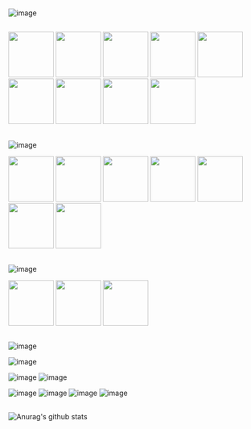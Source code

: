 ###
![image](https://img.shields.io/badge/Nome-Lucas%20Fernando-brightgreen)
##
<div>
<img width="90px" src="https://cdn.jsdelivr.net/gh/devicons/devicon/icons/html5/html5-original-wordmark.svg" />
<img width="90px" src="https://cdn.jsdelivr.net/gh/devicons/devicon/icons/css3/css3-original-wordmark.svg" />
<img width="90px" src="https://cdn.jsdelivr.net/gh/devicons/devicon/icons/sass/sass-original.svg" />
<img width="90px" src="https://cdn.jsdelivr.net/gh/devicons/devicon/icons/bootstrap/bootstrap-plain-wordmark.svg" />
<img width="90px" src="https://cdn.jsdelivr.net/gh/devicons/devicon/icons/javascript/javascript-original.svg" />
<img width="90px" src="https://cdn.jsdelivr.net/gh/devicons/devicon/icons/react/react-original-wordmark.svg" />
<img width="90px" src="https://cdn.jsdelivr.net/gh/devicons/devicon/icons/nextjs/nextjs-original.svg" />
<img width="90px" src="https://cdn.jsdelivr.net/gh/devicons/devicon/icons/git/git-plain.svg" />
<img width="90px" src="https://cdn.jsdelivr.net/gh/devicons/devicon/icons/github/github-original-wordmark.svg" />
</div>

##
![image](https://img.shields.io/badge/Tenho-Noções:-brightgreen)
<div>
<img width="90" src="https://cdn.jsdelivr.net/gh/devicons/devicon/icons/firebase/firebase-plain-wordmark.svg" />
<img width="90" src="https://cdn.jsdelivr.net/gh/devicons/devicon/icons/webpack/webpack-original.svg" />
<img width="90" src="https://cdn.jsdelivr.net/gh/devicons/devicon/icons/typescript/typescript-original.svg" />
<img width="90" src="https://cdn.jsdelivr.net/gh/devicons/devicon/icons/express/express-original-wordmark.svg" />
<img width="90" src="https://cdn.jsdelivr.net/gh/devicons/devicon/icons/nodejs/nodejs-original-wordmark.svg" />
<img width="90" src="https://cdn.jsdelivr.net/gh/devicons/devicon/icons/npm/npm-original-wordmark.svg" />
<img width="90" src="https://cdn.jsdelivr.net/gh/devicons/devicon/icons/mysql/mysql-original-wordmark.svg" />
</div>

##

##
![image](https://img.shields.io/badge/Outros-Abobe:-brightgreen)
<div>
<img width="90"  src="https://cdn.jsdelivr.net/gh/devicons/devicon/icons/photoshop/photoshop-plain.svg" />
<img width="90"  src="https://cdn.jsdelivr.net/gh/devicons/devicon/icons/illustrator/illustrator-plain.svg" />
<img width="90"  src="https://cdn.jsdelivr.net/gh/devicons/devicon/icons/premierepro/premierepro-original.svg" />
</div>

##

![image](https://img.shields.io/badge/-Desenvolvedor%20Front--end-blue) <br>

![image](https://img.shields.io/badge/Local-Birigui--SP-brightgreen) <br>

![image](https://img.shields.io/badge/Ingl%C3%AAs-B%C3%A1sico-brightgreen)
![image](https://img.shields.io/badge/Japon%C3%AAs-B%C3%A1sico-brightgreen) <br>

![image](https://img.shields.io/badge/PhotoShop-B%C3%A1sico-brightgreen)
![image](https://img.shields.io/badge/Premiere-B%C3%A1sico-brightgreen)
![image](https://img.shields.io/badge/Microsoft%20Word%20-B%C3%A1sico-brightgreen)
![image](https://img.shields.io/badge/Microsoft%20Excel-B%C3%A1sico-brightgreen)

##
![Anurag's github stats](https://github-readme-stats.vercel.app/api?username=DigitalHDR&show_icons=true)
